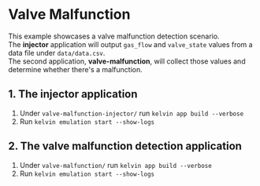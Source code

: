 # Valve Malfunction

This example showcases a valve malfunction detection scenario.  
The **injector** application will output `gas_flow` and `valve_state` values from a data file under `data/data.csv`.  
The second application, **valve-malfunction**, will collect those values and determine whether there's a malfunction.

## 1. The injector application

1. Under `valve-malfunction-injector/` run `kelvin app build --verbose`  
2.  Run `kelvin emulation start --show-logs`


## 2. The valve malfunction detection application

1. Under `valve-malfunction/` run `kelvin app build --verbose`  
2.  Run `kelvin emulation start --show-logs`



